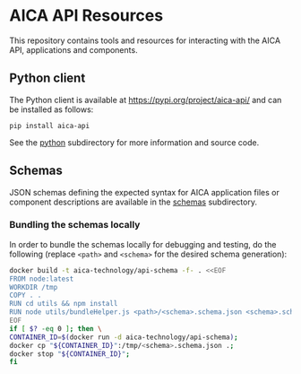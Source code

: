# AICA API Resources

This repository contains tools and resources for interacting with the AICA API, applications and components.

## Python client

The Python client is available at https://pypi.org/project/aica-api/ and can be installed as follows:
```shell
pip install aica-api
```

See the [python](./python) subdirectory for more information and source code.

## Schemas

JSON schemas defining the expected syntax for AICA application files or component descriptions are available
in the [schemas](./schemas) subdirectory.

### Bundling the schemas locally

In order to bundle the schemas locally for debugging and testing, do the following (replace `<path>` and `<schema>` for the
desired schema generation):

```bash
docker build -t aica-technology/api-schema -f- . <<EOF
FROM node:latest
WORKDIR /tmp
COPY . .
RUN cd utils && npm install
RUN node utils/bundleHelper.js <path>/<schema>.schema.json <schema>.schema.json
EOF
if [ $? -eq 0 ]; then \
CONTAINER_ID=$(docker run -d aica-technology/api-schema);
docker cp "${CONTAINER_ID}":/tmp/<schema>.schema.json .;
docker stop "${CONTAINER_ID}";
fi
```